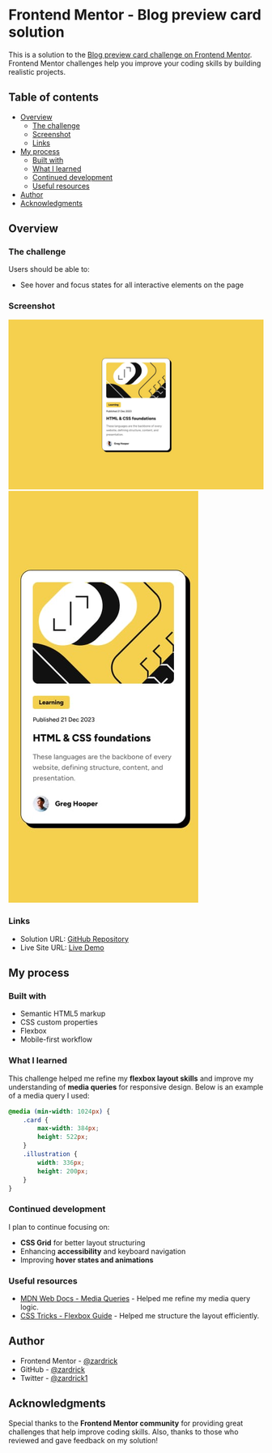 # Frontend Mentor - Blog preview card solution

This is a solution to the [Blog preview card challenge on Frontend Mentor](https://www.frontendmentor.io/challenges/blog-preview-card-ckPaj01IcS). Frontend Mentor challenges help you improve your coding skills by building realistic projects.

## Table of contents

- [Overview](#overview)
  - [The challenge](#the-challenge)
  - [Screenshot](#screenshot)
  - [Links](#links)
- [My process](#my-process)
  - [Built with](#built-with)
  - [What I learned](#what-i-learned)
  - [Continued development](#continued-development)
  - [Useful resources](#useful-resources)
- [Author](#author)
- [Acknowledgments](#acknowledgments)

## Overview

### The challenge

Users should be able to:

- See hover and focus states for all interactive elements on the page

### Screenshot

![Desktop View](./design/desktop-design.jpg)  
![Mobile View](./design/mobile-design.jpg)

### Links

- Solution URL: [GitHub Repository](https://github.com/zardrick/blog-preview-card)
- Live Site URL: [Live Demo](https://zardrick-blog-preview-card.netlify.app/)

## My process

### Built with

- Semantic HTML5 markup
- CSS custom properties
- Flexbox
- Mobile-first workflow

### What I learned

This challenge helped me refine my **flexbox layout skills** and improve my understanding of **media queries** for responsive design. Below is an example of a media query I used:

```css
@media (min-width: 1024px) {
    .card {
        max-width: 384px;
        height: 522px;
    }
    .illustration {
        width: 336px;
        height: 200px;
    }
}
```

### Continued development

I plan to continue focusing on:

- **CSS Grid** for better layout structuring
- Enhancing **accessibility** and keyboard navigation
- Improving **hover states and animations**

### Useful resources

- [MDN Web Docs - Media Queries](https://developer.mozilla.org/en-US/docs/Web/CSS/Media_Queries) - Helped me refine my media query logic.
- [CSS Tricks - Flexbox Guide](https://css-tricks.com/snippets/css/a-guide-to-flexbox/) - Helped me structure the layout efficiently.

## Author

- Frontend Mentor - [@zardrick](https://www.frontendmentor.io/profile/zardrick)
- GitHub - [@zardrick](https://github.com/zardrick)
- Twitter - [@zardrick1](https://x.com/zardrick1)

## Acknowledgments

Special thanks to the **Frontend Mentor community** for providing great challenges that help improve coding skills. Also, thanks to those who reviewed and gave feedback on my solution!

